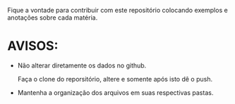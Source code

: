 Fique a vontade para contribuir com este repositório colocando exemplos e anotações sobre cada matéria.

<h1> AVISOS: </h1>
<ul>
  <li> Não alterar diretamente os dados no github. </li>
  <p> Faça o clone do reporsitório, altere e somente após isto dê o push.</p>

  <li> Mantenha a organização dos arquivos em suas respectivas pastas. </li>

</ul>

